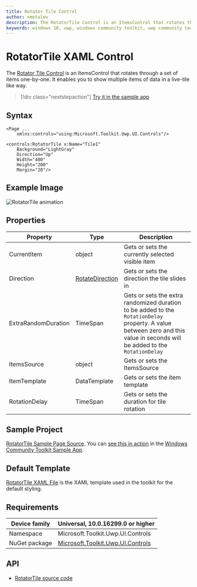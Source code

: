 ```yaml
---
title: Rotator Tile Control
author: nmetulev
description: The RotatorTile Control is an ItemsControl that rotates through a set of items one-by-one. It enables you to show multiple items of data in a live-tile like way.
keywords: windows 10, uwp, windows community toolkit, uwp community toolkit, uwp toolkit, RotatorTile Control, xaml control, xaml
---
```


# RotatorTile XAML Control

The [Rotator Tile Control](https://docs.microsoft.com/dotnet/api/microsoft.toolkit.uwp.ui.controls.rotatortile) is an ItemsControl that rotates through a set of items one-by-one. It enables you to show multiple items of data in a live-tile like way.

> [!div class="nextstepaction"]
> [Try it in the sample app](uwpct://Controls?sample=RotatorTile)

## Syntax

```xaml
<Page ...
    xmlns:controls="using:Microsoft.Toolkit.Uwp.UI.Controls"/>

<controls:RotatorTile x:Name="Tile1"
	Background="LightGray"
	Direction="Up" 
	Width="400"
	Height="200"
	Margin="20"/>
```

## Example Image

![RotatorTile animation](../resources/images/Controls/RotatorTile.gif)

## Properties

| Property | Type | Description |
| -- | -- | -- |
| CurrentItem | object | Gets or sets the currently selected visible item |
| Direction | [RotateDirection](https://docs.microsoft.com/dotnet/api/microsoft.toolkit.uwp.ui.controls.rotatortile.rotatedirection) | Gets or sets the direction the tile slides in |
| ExtraRandomDuration | TimeSpan | Gets or sets the extra randomized duration to be added to the `RotationDelay` property. A value between zero and this value in seconds will be added to the `RotationDelay` |
| ItemsSource | object | Gets or sets the ItemsSource |
| ItemTemplate | DataTemplate | Gets or sets the item template |
| RotationDelay | TimeSpan | Gets or sets the duration for tile rotation |

## Sample Project

[RotatorTile Sample Page Source](https://github.com/Microsoft/WindowsCommunityToolkit//tree/master/Microsoft.Toolkit.Uwp.SampleApp/SamplePages/RotatorTile). You can [see this in action](uwpct://Controls?sample=RotatorTile) in the [Windows Community Toolkit Sample App](http://aka.ms/uwptoolkitapp).

## Default Template

[RotatorTile XAML File](https://github.com/Microsoft/WindowsCommunityToolkit//blob/master/Microsoft.Toolkit.Uwp.UI.Controls/RotatorTile/RotatorTile.xaml) is the XAML template used in the toolkit for the default styling.

## Requirements

| Device family | Universal, 10.0.16299.0 or higher |
| -- | -- |
| Namespace | Microsoft.Toolkit.Uwp.UI.Controls |
| NuGet package | [Microsoft.Toolkit.Uwp.UI.Controls](https://www.nuget.org/packages/Microsoft.Toolkit.Uwp.UI.Controls/) |

## API

* [RotatorTile source code](https://github.com/Microsoft/WindowsCommunityToolkit//tree/master/Microsoft.Toolkit.Uwp.UI.Controls/RotatorTile)

